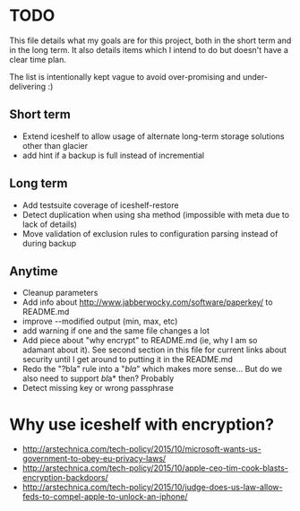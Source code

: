 # TODO

This file details what my goals are for this project, both in the short term and in the long term. It also details items which I intend to do but doesn't have a clear time plan.

The list is intentionally kept vague to avoid over-promising and under-delivering :)

## Short term
- Extend iceshelf to allow usage of alternate long-term storage solutions other than glacier
- add hint if a backup is full instead of incremential

## Long term
- Add testsuite coverage of iceshelf-restore
- Detect duplication when using sha method (impossible with meta due to lack of details)
- Move validation of exclusion rules to configuration parsing instead of during backup

## Anytime
- Cleanup parameters
- Add info about http://www.jabberwocky.com/software/paperkey/ to README.md
- improve --modified output (min, max, etc)
- add warning if one and the same file changes a lot
- Add piece about "why encrypt" to README.md (ie, why I am so adamant about it). See second section in this file for current links about security until I get around to putting it in the README.md
- Redo the "?bla" rule into a "*bla*" which makes more sense... But do we also need to support *bl*a* then? Probably
- Detect missing key or wrong passphrase

# Why use iceshelf with encryption?

- http://arstechnica.com/tech-policy/2015/10/microsoft-wants-us-government-to-obey-eu-privacy-laws/
- http://arstechnica.com/tech-policy/2015/10/apple-ceo-tim-cook-blasts-encryption-backdoors/
- http://arstechnica.com/tech-policy/2015/10/judge-does-us-law-allow-feds-to-compel-apple-to-unlock-an-iphone/

